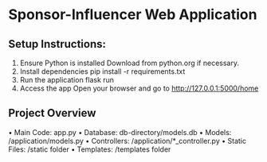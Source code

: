# Sponsor-Influencer Web Application

## Setup Instructions:
  1.	Ensure Python is installed
  Download from python.org if necessary.
  2.	Install dependencies
  pip install -r requirements.txt
  3.	Run the application
  flask run
  4.	Access the app
  Open your browser and go to http://127.0.0.1:5000/home

## Project Overview
  •	Main Code: app.py
  •	Database: db-directory/models.db
  •	Models: /application/models.py
  •	Controllers: /application/*_controller.py
  •	Static Files: /static folder
  •	Templates: /templates folder

